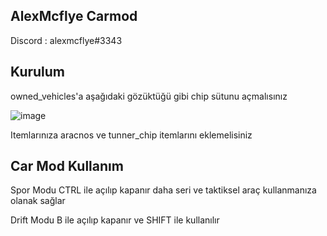 ## AlexMcflye Carmod

Discord : alexmcflye#3343

## Kurulum

owned_vehicles'a aşağıdaki gözüktüğü gibi chip sütunu açmalısınız

![image](https://user-images.githubusercontent.com/79186965/136660251-1cb57b50-b523-414c-bffb-82a8b29a3584.png)

Itemlarınıza aracnos ve tunner_chip itemlarını eklemelisiniz

## Car Mod Kullanım

Spor Modu CTRL ile açılıp kapanır daha seri ve taktiksel araç kullanmanıza olanak sağlar

Drift Modu B ile açılıp kapanır ve SHIFT ile kullanılır

